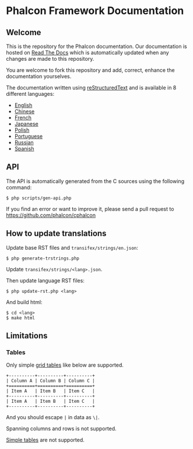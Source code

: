 # Phalcon Framework Documentation

## Welcome

This is the repository for the Phalcon documentation. Our documentation is
hosted on [Read The Docs](http://www.readthedocs.org) which is automatically
updated when any changes are made to this repository.

You are welcome to fork this repository and add, correct, enhance the
documentation yourselves.

The documentation written using [reStructuredText](http://sphinx.pocoo.org/rest.html) and is available in 8 different languages:

* [English](https://docs.phalconphp.com/en/latest/index.html)
* [Chinese](https://docs.phalconphp.com/zh/latest/index.html)
* [French](https://docs.phalconphp.com/fr/latest/index.html)
* [Japanese](https://docs.phalconphp.com/ja/latest/index.html)
* [Polish](https://docs.phalconphp.com/pl/latest/index.html)
* [Portuguese](https://docs.phalconphp.com/pt/latest/index.html)
* [Russian](https://docs.phalconphp.com/ru/latest/index.html)
* [Spanish](https://docs.phalconphp.com/es/latest/index.html)

## API
The API is automatically generated from the C sources using the following command:

```
$ php scripts/gen-api.php
```

If you find an error or want to improve it, please send a pull request to https://github.com/phalcon/cphalcon

## How to update translations

Update base RST files and `transifex/strings/en.json`:

```
$ php generate-trstrings.php
```

Update `transifex/strings/<lang>.json`.

Then update language RST files:

```
$ php update-rst.php <lang>
```

And build html:

```
$ cd <lang>
$ make html
```

## Limitations

### Tables

Only simple [grid tables](http://docutils.sourceforge.net/docs/ref/rst/restructuredtext.html#grid-tables) like below are supported.

```
+----------+----------+----------+
| Column A | Column B | Column C |
+==========+==========+==========+
| Item A   | Item B   | Item C   |
+----------+----------+----------+
| Item A   | Item B   | Item C   |
+----------+----------+----------+
```

And you should escape `|` in data as `\|`.

Spanning columns and rows is not supported.

[Simple tables](http://docutils.sourceforge.net/docs/ref/rst/restructuredtext.html#simple-tables) are not supported.
